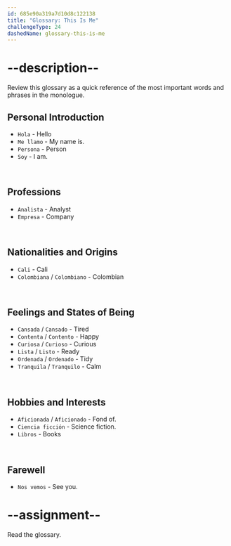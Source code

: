 ```yaml
---
id: 685e90a319a7d10d8c122138
title: "Glossary: This Is Me"
challengeType: 24
dashedName: glossary-this-is-me
---
```


<!-- Glossary -->

# --description--

Review this glossary as a quick reference of the most important words and phrases in the monologue.

## Personal Introduction

- `Hola` - Hello
- `Me llamo` - My name is.
- `Persona` - Person
- `Soy` - I am.

<br>

## Professions

- `Analista` - Analyst
- `Empresa` - Company

<br>

## Nationalities and Origins

- `Cali` - Cali
- `Colombiana` / `Colombiano` - Colombian

<br>

## Feelings and States of Being

- `Cansada` / `Cansado` - Tired
- `Contenta` / `Contento` - Happy
- `Curiosa` / `Curioso` - Curious
- `Lista` / `Listo` - Ready
- `Ordenada` / `Ordenado` - Tidy
- `Tranquila` / `Tranquilo` - Calm

<br>

## Hobbies and Interests

- `Aficionada` / `Aficionado` - Fond of.
- `Ciencia ficción` - Science fiction.
- `Libros` - Books

<br>

## Farewell

- `Nos vemos` - See you.

# --assignment--

Read the glossary.
